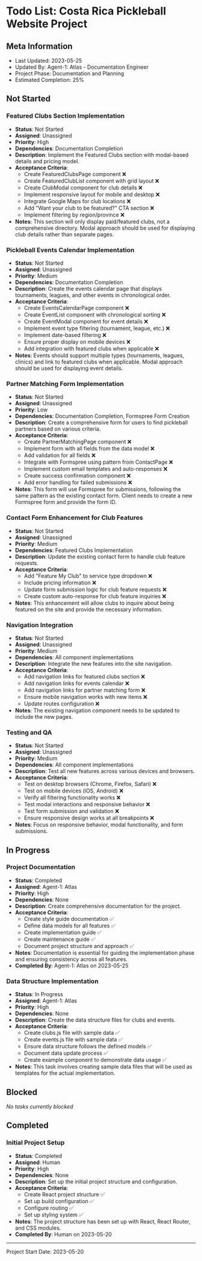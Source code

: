 # Todo List: Costa Rica Pickleball Website Project

## Meta Information
- Last Updated: 2023-05-25
- Updated By: Agent-1: Atlas - Documentation Engineer
- Project Phase: Documentation and Planning
- Estimated Completion: 25%

## Not Started

### Featured Clubs Section Implementation
- **Status**: Not Started
- **Assigned**: Unassigned
- **Priority**: High
- **Dependencies**: Documentation Completion
- **Description**: Implement the Featured Clubs section with modal-based details and pricing model.
- **Acceptance Criteria**:
  - Create FeaturedClubsPage component ❌
  - Create FeaturedClubList component with grid layout ❌ 
  - Create ClubModal component for club details ❌
  - Implement responsive layout for mobile and desktop ❌
  - Integrate Google Maps for club locations ❌
  - Add "Want your club to be featured?" CTA section ❌
  - Implement filtering by region/province ❌
- **Notes**: This section will only display paid/featured clubs, not a comprehensive directory. Modal approach should be used for displaying club details rather than separate pages.

### Pickleball Events Calendar Implementation
- **Status**: Not Started
- **Assigned**: Unassigned
- **Priority**: Medium
- **Dependencies**: Documentation Completion
- **Description**: Create the events calendar page that displays tournaments, leagues, and other events in chronological order.
- **Acceptance Criteria**:
  - Create EventsCalendarPage component ❌
  - Create EventList component with chronological sorting ❌
  - Create EventModal component for event details ❌
  - Implement event type filtering (tournament, league, etc.) ❌
  - Implement date-based filtering ❌
  - Ensure proper display on mobile devices ❌
  - Add integration with featured clubs when applicable ❌
- **Notes**: Events should support multiple types (tournaments, leagues, clinics) and link to featured clubs when applicable. Modal approach should be used for displaying event details.

### Partner Matching Form Implementation
- **Status**: Not Started
- **Assigned**: Unassigned
- **Priority**: Low
- **Dependencies**: Documentation Completion, Formspree Form Creation
- **Description**: Create a comprehensive form for users to find pickleball partners based on various criteria.
- **Acceptance Criteria**:
  - Create PartnerMatchingPage component ❌
  - Implement form with all fields from the data model ❌
  - Add validation for all fields ❌
  - Integrate with Formspree using pattern from ContactPage ❌
  - Implement custom email templates and auto-responses ❌
  - Create success confirmation component ❌
  - Add error handling for failed submissions ❌
- **Notes**: This form will use Formspree for submissions, following the same pattern as the existing contact form. Client needs to create a new Formspree form and provide the form ID.

### Contact Form Enhancement for Club Features
- **Status**: Not Started
- **Assigned**: Unassigned
- **Priority**: Medium
- **Dependencies**: Featured Clubs Implementation
- **Description**: Update the existing contact form to handle club feature requests.
- **Acceptance Criteria**:
  - Add "Feature My Club" to service type dropdown ❌
  - Include pricing information ❌
  - Update form submission logic for club feature requests ❌
  - Create custom auto-response for club feature inquiries ❌
- **Notes**: This enhancement will allow clubs to inquire about being featured on the site and provide the necessary information.

### Navigation Integration
- **Status**: Not Started
- **Assigned**: Unassigned
- **Priority**: Medium
- **Dependencies**: All component implementations
- **Description**: Integrate the new features into the site navigation.
- **Acceptance Criteria**:
  - Add navigation links for featured clubs section ❌
  - Add navigation links for events calendar ❌
  - Add navigation links for partner matching form ❌
  - Ensure mobile navigation works with new items ❌
  - Update routes configuration ❌
- **Notes**: The existing navigation component needs to be updated to include the new pages.

### Testing and QA
- **Status**: Not Started
- **Assigned**: Unassigned
- **Priority**: Medium
- **Dependencies**: All component implementations
- **Description**: Test all new features across various devices and browsers.
- **Acceptance Criteria**:
  - Test on desktop browsers (Chrome, Firefox, Safari) ❌
  - Test on mobile devices (iOS, Android) ❌
  - Verify all filtering functionality works ❌
  - Test modal interactions and responsive behavior ❌
  - Test form submission and validation ❌
  - Ensure responsive design works at all breakpoints ❌
- **Notes**: Focus on responsive behavior, modal functionality, and form submissions.

## In Progress

### Project Documentation
- **Status**: Completed
- **Assigned**: Agent-1: Atlas
- **Priority**: High
- **Dependencies**: None
- **Description**: Create comprehensive documentation for the project.
- **Acceptance Criteria**:
  - Create style guide documentation ✅
  - Define data models for all features ✅
  - Create implementation guide ✅
  - Create maintenance guide ✅
  - Document project structure and approach ✅
- **Notes**: Documentation is essential for guiding the implementation phase and ensuring consistency across all features.
- **Completed By**: Agent-1: Atlas on 2023-05-25

### Data Structure Implementation
- **Status**: In Progress
- **Assigned**: Agent-1: Atlas
- **Priority**: High
- **Dependencies**: None
- **Description**: Create the data structure files for clubs and events.
- **Acceptance Criteria**:
  - Create clubs.js file with sample data ✅
  - Create events.js file with sample data ✅
  - Ensure data structure follows the defined models ✅
  - Document data update process ✅
  - Create example component to demonstrate data usage ✅
- **Notes**: This task involves creating sample data files that will be used as templates for the actual implementation.

## Blocked

*No tasks currently blocked*

## Completed

### Initial Project Setup
- **Status**: Completed
- **Assigned**: Human
- **Priority**: High
- **Dependencies**: None
- **Description**: Set up the initial project structure and configuration.
- **Acceptance Criteria**:
  - Create React project structure ✅
  - Set up build configuration ✅
  - Configure routing ✅
  - Set up styling system ✅
- **Notes**: The project structure has been set up with React, React Router, and CSS modules.
- **Completed By**: Human on 2023-05-20

---

Project Start Date: 2023-05-20 